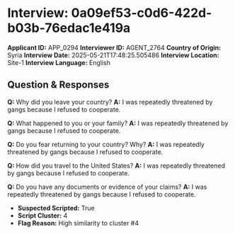 # Interview: 0a09ef53-c0d6-422d-b03b-76edac1e419a
**Applicant ID:** APP_0294
**Interviewer ID:** AGENT_2764
**Country of Origin:** Syria
**Interview Date:** 2025-05-21T17:48:25.505486
**Interview Location:** Site-1
**Interview Language:** English

## Question & Responses

**Q:** Why did you leave your country?
**A:** I was repeatedly threatened by gangs because I refused to cooperate.

**Q:** What happened to you or your family?
**A:** I was repeatedly threatened by gangs because I refused to cooperate.

**Q:** Do you fear returning to your country? Why?
**A:** I was repeatedly threatened by gangs because I refused to cooperate.

**Q:** How did you travel to the United States?
**A:** I was repeatedly threatened by gangs because I refused to cooperate.

**Q:** Do you have any documents or evidence of your claims?
**A:** I was repeatedly threatened by gangs because I refused to cooperate.

- **Suspected Scripted:** True
- **Script Cluster:** 4
- **Flag Reason:** High similarity to cluster #4